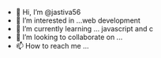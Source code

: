 - 👋 Hi, I’m @jastiva56
- 👀 I’m interested in ...web development 
- 🌱 I’m currently learning ... javascript and c
- 💞️ I’m looking to collaborate on ...
- 📫 How to reach me ...

<!---
jastiva56/jastiva56 is a ✨ special ✨ repository because its `README.md` (this file) appears on your GitHub profile.
You can click the Preview link to take a look at your changes.
--->
